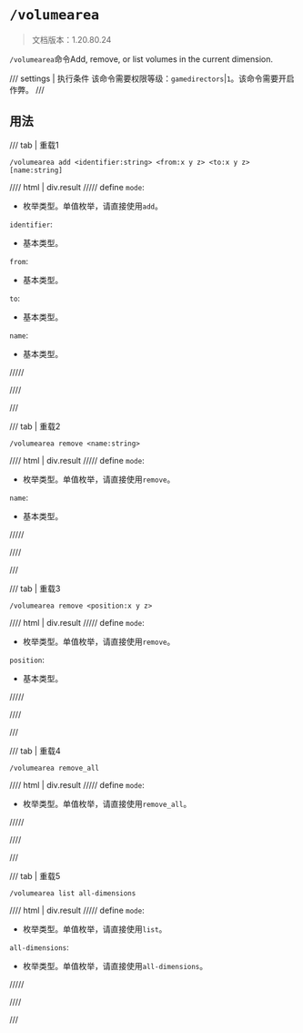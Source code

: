 # `/volumearea`

> 文档版本：1.20.80.24

`/volumearea`命令Add, remove, or list volumes in the current dimension.

/// settings | 执行条件
该命令需要权限等级：`gamedirectors`|`1`。该命令需要开启作弊。
///

## 用法

/// tab | 重载1
```mcfunction
/volumearea add <identifier:string> <from:x y z> <to:x y z> [name:string]
```

//// html | div.result
///// define
`mode`: <!-- md:samp VolumeAreaAdd -->

- 枚举类型。单值枚举，请直接使用`add`。

`identifier`: <!-- md:samp string -->

- 基本类型。

`from`: <!-- md:samp x y z -->

- 基本类型。

`to`: <!-- md:samp x y z -->

- 基本类型。

`name`: <!-- md:samp string -->

- 基本类型。


/////

////

///

/// tab | 重载2
```mcfunction
/volumearea remove <name:string>
```

//// html | div.result
///// define
`mode`: <!-- md:samp VolumeAreaRemove -->

- 枚举类型。单值枚举，请直接使用`remove`。

`name`: <!-- md:samp string -->

- 基本类型。


/////

////

///

/// tab | 重载3
```mcfunction
/volumearea remove <position:x y z>
```

//// html | div.result
///// define
`mode`: <!-- md:samp VolumeAreaRemove -->

- 枚举类型。单值枚举，请直接使用`remove`。

`position`: <!-- md:samp x y z -->

- 基本类型。


/////

////

///

/// tab | 重载4
```mcfunction
/volumearea remove_all
```

//// html | div.result
///// define
`mode`: <!-- md:samp VolumeAreaRemoveAll -->

- 枚举类型。单值枚举，请直接使用`remove_all`。


/////

////

///

/// tab | 重载5
```mcfunction
/volumearea list all-dimensions
```

//// html | div.result
///// define
`mode`: <!-- md:samp VolumeAreaList -->

- 枚举类型。单值枚举，请直接使用`list`。

`all-dimensions`: <!-- md:samp VolumeAreaAllDimensions -->

- 枚举类型。单值枚举，请直接使用`all-dimensions`。


/////

////

///
